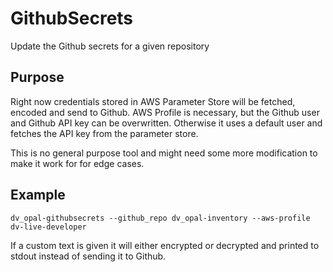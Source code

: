# GithubSecrets
Update the Github secrets for a given repository

## Purpose
Right now credentials stored in AWS Parameter Store will be fetched, encoded 
and send to Github. AWS Profile is necessary, but the Github user and Github API
key can be overwritten. Otherwise it uses a default user and fetches the API key
from the parameter store.

This is no general purpose tool and might need some more modification to make it
work for for edge cases.

## Example
```
dv_opal-githubsecrets --github_repo dv_opal-inventory --aws-profile dv-live-developer
```
If a custom text is given it will either encrypted or decrypted and printed to
stdout instead of sending it to Github.

